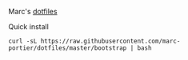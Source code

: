 Marc's [dotfiles](http://dotfiles.github.io/)

Quick install

```
curl -sL https://raw.githubusercontent.com/marc-portier/dotfiles/master/bootstrap | bash
```
